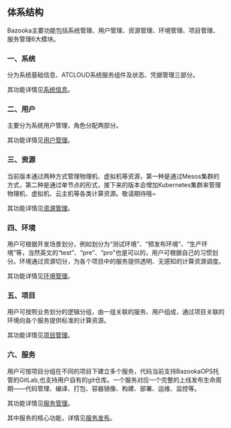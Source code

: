 ## 体系结构

Bazooka主要功能包括系统管理、用户管理、资源管理、环境管理、项目管理、服务管理6大模块。


### 一、系统

分为系统基础信息、ATCLOUD系统服务组件及状态、凭据管理三部分。

其功能详情见[系统信息](function/system.md)。


### 二、用户
主要分为系统用户管理，角色分配两部分。

其功能详情见[用户管理](function/upms.md)。

### 三、资源
当前版本通过两种方式管理物理机、虚拟机等资源，第一种是通过Mesos集群的方式，第二种是通过单节点的形式，接下来的版本会增加Kubernetes集群来管理物理机、虚拟机、云主机等各类计算资源。敬请期待哦~

其功能详情见[资源管理](function/resource.md)。

### 四、环境

用户可根据开发场景划分，例如划分为“测试环境”、“预发布环境”、“生产环境”等，当然英文的“test”、“pre”、“pro"也是可以的，用户可根据自己的习惯划分。环境通过资源切分，为各个项目中的服务提供透明、无感知的计算资源调度。
 
其功能详情见[环境管理](function/env.md)。

### 五、项目

用户可按照业务划分的逻辑分组，由一组关联的服务、用户组成，通过项目关联的环境向各个服务提供标准的计算资源。

其功能详情见[项目管理](function/project.md)。

### 六、服务
用户可按项目分组在不同的项目下建立多个服务，代码当前支持BazookaOPS托管的GitLab,也支持用户自有的git仓库。一个服务对应一个完整的上线发布生命周期——代码管理、编译、打包、容器镜像、构建、部署、运维、监控等。

其功能详情见[服务管理](function/service.md)。

其中服务的核心功能，详情见[服务发布](function/deploy.md)。



